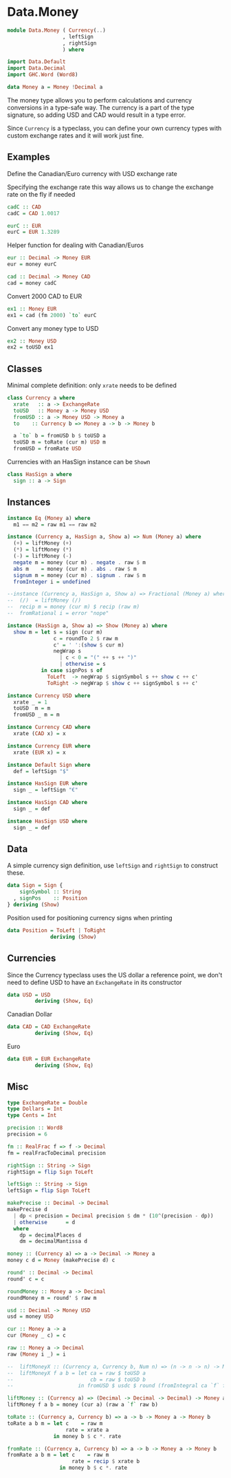 Data.Money
==========

```haskell
module Data.Money ( Currency(..)
                  , leftSign
                  , rightSign
                  ) where
```

```haskell
import Data.Default
import Data.Decimal
import GHC.Word (Word8)
```

```haskell
data Money a = Money !Decimal a
```

The money type allows you to perform calculations and currency
conversions in a type-safe way. The currency is a part of the type
signature, so adding USD and CAD would result in a type error.

Since `Currency` is a typeclass, you can define your own currency types
with custom exchange rates and it will work just fine.

Examples
--------

Define the Canadian/Euro currency with USD exchange rate

Specifying the exchange rate this way allows us to change the exchange
rate on the fly if needed

```haskell
cadC :: CAD
cadC = CAD 1.0017
```

```haskell
eurC :: EUR
eurC = EUR 1.3289
```

Helper function for dealing with Canadian/Euros

```haskell
eur :: Decimal -> Money EUR
eur = money eurC
```

```haskell
cad :: Decimal -> Money CAD
cad = money cadC
```

Convert 2000 CAD to EUR

```haskell
ex1 :: Money EUR
ex1 = cad (fm 2000) `to` eurC
```

Convert any money type to USD

```haskell
ex2 :: Money USD
ex2 = toUSD ex1
```

Classes
-------

Minimal complete definition: only `xrate` needs to be defined

```haskell
class Currency a where
  xrate   :: a -> ExchangeRate
  toUSD   :: Money a -> Money USD
  fromUSD :: a -> Money USD -> Money a
  to    :: Currency b => Money a -> b -> Money b
```

```haskell
  a `to` b = fromUSD b $ toUSD a
  toUSD m = toRate (cur m) USD m
  fromUSD = fromRate USD
```

Currencies with an HasSign instance can be `Show`n

```haskell
class HasSign a where
  sign :: a -> Sign
```

Instances
---------

```haskell
instance Eq (Money a) where
  m1 == m2 = raw m1 == raw m2
```

```haskell
instance (Currency a, HasSign a, Show a) => Num (Money a) where
  (+) = liftMoney (+)
  (*) = liftMoney (*)
  (-) = liftMoney (-)
  negate m = money (cur m) . negate . raw $ m
  abs m    = money (cur m) . abs . raw $ m
  signum m = money (cur m) . signum . raw $ m
  fromInteger i = undefined
```

```haskell
--instance (Currency a, HasSign a, Show a) => Fractional (Money a) where
--  (/)  = liftMoney (/)
--  recip m = money (cur m) $ recip (raw m)
--  fromRational i = error "nope"
```

```haskell
instance (HasSign a, Show a) => Show (Money a) where
  show m = let s = sign (cur m)
               c = roundTo 2 $ raw m
               c' = ' ':(show $ cur m)
               negWrap s
                 | c < 0 = "(" ++ s ++ ")"
                 | otherwise = s
           in case signPos s of
             ToLeft  -> negWrap $ signSymbol s ++ show c ++ c'
             ToRight -> negWrap $ show c ++ signSymbol s ++ c'
```

```haskell
instance Currency USD where
  xrate _ = 1
  toUSD  m = m
  fromUSD _ m = m
```

```haskell
instance Currency CAD where
  xrate (CAD x) = x
```

```haskell
instance Currency EUR where
  xrate (EUR x) = x
```

```haskell
instance Default Sign where
  def = leftSign "$"
```

```haskell
instance HasSign EUR where
  sign _ = leftSign "€"
```

```haskell
instance HasSign CAD where
  sign _ = def
```

```haskell
instance HasSign USD where
  sign _ = def
```

Data
----

A simple currency sign definition, use `leftSign` and `rightSign` to
construct these.

```haskell
data Sign = Sign {
    signSymbol :: String
  , signPos    :: Position
} deriving (Show)
```

Position used for positioning currency signs when printing

```haskell
data Position = ToLeft | ToRight
              deriving (Show)
```

Currencies
----------

Since the Currency typeclass uses the US dollar a reference point, we
don't need to define USD to have an `ExchangeRate` in its constructor

```haskell
data USD = USD
         deriving (Show, Eq)
```

Canadian Dollar

```haskell
data CAD = CAD ExchangeRate
         deriving (Show, Eq)
```

Euro

```haskell
data EUR = EUR ExchangeRate
         deriving (Show, Eq)
```

Misc
----

```haskell
type ExchangeRate = Double
type Dollars = Int
type Cents = Int
```

```haskell
precision :: Word8
precision = 6
```

```haskell
fm :: RealFrac f => f -> Decimal
fm = realFracToDecimal precision
```

```haskell
rightSign :: String -> Sign
rightSign = flip Sign ToLeft
```

```haskell
leftSign :: String -> Sign
leftSign = flip Sign ToLeft
```

```haskell
makePrecise :: Decimal -> Decimal
makePrecise d
  | dp < precision = Decimal precision $ dm * (10^(precision - dp))
  | otherwise      = d 
  where
    dp = decimalPlaces d
    dm = decimalMantissa d
```

```haskell
money :: (Currency a) => a -> Decimal -> Money a
money c d = Money (makePrecise d) c
```

```haskell
round' :: Decimal -> Decimal
round' c = c
```

```haskell
roundMoney :: Money a -> Decimal
roundMoney m = round' $ raw m
```

```haskell
usd :: Decimal -> Money USD
usd = money USD
```

```haskell
cur :: Money a -> a
cur (Money _ c) = c
```

```haskell
raw :: Money a -> Decimal
raw (Money i _) = i
```

```haskell
--  liftMoneyX :: (Currency a, Currency b, Num n) => (n -> n -> n) -> Money a -> Money b -> Money a
--  liftMoneyX f a b = let ca = raw $ toUSD a
--                         cb = raw $ toUSD b
--                     in fromUSD $ usdc $ round (fromIntegral ca `f` fromIntegral cb)
```

```haskell
liftMoney :: (Currency a) => (Decimal -> Decimal -> Decimal) -> Money a -> Money a -> Money a
liftMoney f a b = money (cur a) (raw a `f` raw b)
```

```haskell
toRate :: (Currency a, Currency b) => a -> b -> Money a -> Money b
toRate a b m = let c    = raw m
                   rate = xrate a
               in money b $ c *. rate
```

```haskell
fromRate :: (Currency a, Currency b) => a -> b -> Money a -> Money b
fromRate a b m = let c    = raw m
                     rate = recip $ xrate b
                 in money b $ c *. rate
```
